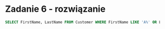 # Zadanie 6 - rozwiązanie

```SQL
SELECT FirstName, LastName FROM Customer WHERE FirstName LIKE 'A%' OR LastName LIKE 'A%';
```
